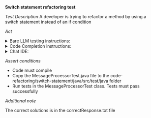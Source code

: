 **Switch statement refactoring test**

*Test Description*
A developer is trying to refactor a method by using a switch statement instead of an if condition

*Act*

<details>
<summary>Bare LLM testing instructions:</summary>

- Open the prompt.txt file
- Copy a question located in the prompt.txt file to the chat window
- Submit the question
- Open the project code-refactoring/switch-statement/java
- Open the MessageProcessor class
- Change the handleMessageError method to the suggested method

</details>

<details>
<summary>Code Completion instructions:</summary>

- Open the project code-refactoring/switch-statement/java in IDE
- Open the MessageProcessor class
- Type at the end of the class:

```java
// Refactored handleMessageError method using a switch instead of an if
```

- Press ENTER
- Accept a sequence of suggestions using the TAB and ENTER keys
- Change the handleMessageError method to the suggested method

</details>

<details>
<summary>Chat IDE:</summary>

- Open the project code-refactoring/switch-statement/java project
- Open the MessageProcessor class
- Highlight the handleMessageError method
- Type in the chat window:

```
Refactor the handleMessageError method to use a switch instead of an if
```

- Change the handleMessageError method to the suggested method

</details>

*Assert conditions*

- Code must compile
- Copy the MessageProcessorTest.java file to the code-refactoring/switch-statement/java/src/test/java folder
- Run tests in the MessageProcessorTest class. Tests must pass successfully

*Additional note*

The correct solutions is in the correctResponse.txt file